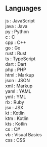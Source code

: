 ## Languages
js : JavaScript <br>
java : Java<br>
py : Python<br>
c : C<br>
cpp : C++<br>
go : Go<br>
rust : Rust<br>
ts : TypeScript<br>
dart : Dart<br>
php : PHP<br>
html : Markup<br>
json : JSON<br>
xml : Markup<br>
yaml : YAML<br>
yml : YML<br>
rb : Ruby<br>
jsx : JSX<br>
kt : Kotlin<br>
ktm : Kotlin<br>
kts : Kotlin<br>
cs : C#<br>
vb : Visual Basics<br>
css : CSS<br>
